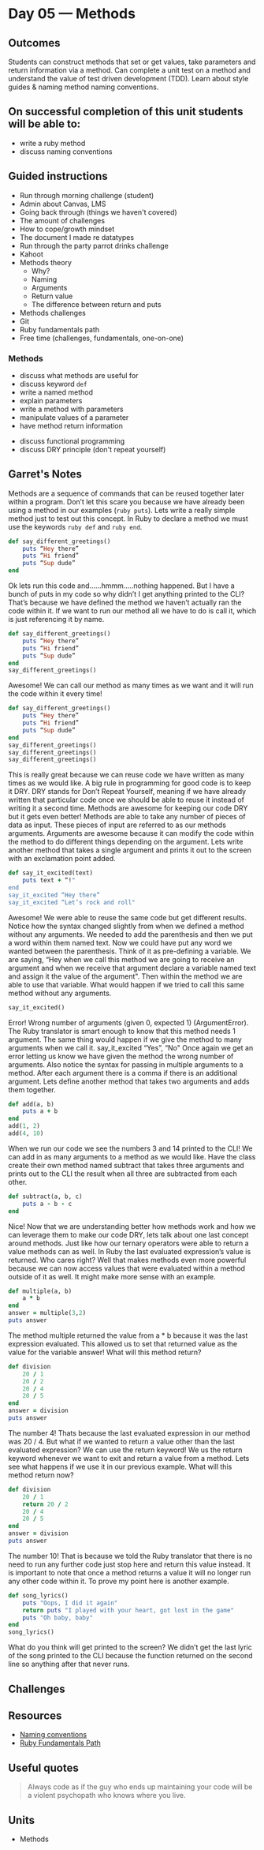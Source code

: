 # Day 05 — Methods
## Outcomes
Students can construct methods that set or get values, take parameters and return information via a method. Can complete a unit test on a method and understand the value of test driven development (TDD). Learn about style guides & naming method naming conventions.
## On successful completion of this unit students will be able to:
- write a ruby method
- discuss naming conventions
<!-- - write unit tests to test methods
- avoid writing a false test
- know about the unit test library
- know of recursion *
- difference between statements & expressions *
- good functional programming practices -->
## Guided instructions
- Run through morning challenge (student)
- Admin about Canvas, LMS
- Going back through (things we haven't covered)
- The amount of challenges
- How to cope/growth mindset
- The document I made re datatypes
- Run through the party parrot drinks challenge
- Kahoot
- Methods theory
    * Why?
    * Naming
    * Arguments
    * Return value
    * The difference between return and puts
- Methods challenges
- Git
- Ruby fundamentals path
- Free time (challenges, fundamentals, one-on-one)
### Methods
- discuss what methods are useful for
- discuss keyword ```def```
- write a named method 
- explain parameters
- write a method with parameters
- manipulate values of a parameter
- have method return information
<!-- - discuss getting and setting -->
- discuss functional programming
- discuss DRY principle (don't repeat yourself)
## Garret's Notes
Methods are a sequence of commands that can be reused together later within a program. Don’t let this scare you because we have already been using a method in our examples (```ruby puts```). Lets write a really simple method just to test out this concept. In Ruby to declare a method we must use the keywords ```ruby def``` and ```ruby end```.
```ruby
def say_different_greetings()
    puts “Hey there”
    puts “Hi friend”
    puts “Sup dude”
end
```
Ok lets run this code and……hmmm…..nothing happened. But I have a bunch of puts in my code so why didn’t I get anything printed to the CLI? That’s because we have defined the method we haven’t actually ran the code within it. If we want to run our method all we have to do is call it, which is just referencing it by name.
```ruby
def say_different_greetings()
    puts “Hey there”
    puts “Hi friend”
    puts “Sup dude”
end
say_different_greetings()
```
Awesome! We can call our method as many times as we want and it will run the code within it every time!
```ruby
def say_different_greetings()
    puts “Hey there”
    puts “Hi friend”
    puts “Sup dude”
end
say_different_greetings()
say_different_greetings()
say_different_greetings()
```
This is really great because we can reuse code we have written as many times as we would like. A big rule in programming for good code is to keep it DRY. DRY stands for Don’t Repeat Yourself, meaning if we have already written that particular code once we should be able to reuse it instead of writing it a second time.
Methods are awesome for keeping our code DRY but it gets even better! Methods are able to take any number of pieces of data as input. These pieces of input are referred to as our methods arguments. Arguments are awesome because it can modify the code within the method to do different things depending on the argument. Lets write another method that takes a single argument and prints it out to the screen with an exclamation point added.
```ruby
def say_it_excited(text)
    puts text + “!"
end
say_it_excited “Hey there”
say_it_excited “Let’s rock and roll"
```
Awesome! We were able to reuse the same code but get different results. Notice how the syntax changed slightly from when we defined a method without any arguments. We needed to add the parenthesis and then we put a word within them named text. Now we could have put any word we wanted between the parenthesis. Think of it as pre-defining a variable. We are saying, “Hey when we call this method we are going to receive an argument and when we receive that argument declare a variable named text and assign it the value of the argument". Then within the method we are able to use that variable.
What would happen if we tried to call this same method without any arguments.
```ruby
say_it_excited()
```
Error! Wrong number of arguments (given 0, expected 1) (ArgumentError). 
The Ruby translator is smart enough to know that this method needs 1 argument. The same thing would happen if we give the method to many arguments when we call it.
say_it_excited “Yes”, “No"
Once again we get an error letting us know we have given the method the wrong number of arguments. Also notice the syntax for passing in multiple arguments to a method. After each argument there is a comma if there is an additional argument. Lets define another method that takes two arguments and adds them together.
```ruby
def add(a, b)
    puts a + b
end
add(1, 2)
add(4, 10)
```
When we run our code we see the numbers 3 and 14 printed to the CLI! We can add in as many arguments to a method as we would like.
Have the class create their own method named subtract that takes three arguments and prints out to the CLI the result when all three are subtracted from each other.
```ruby
def subtract(a, b, c)
    puts a - b - c
end
```
Nice! Now that we are understanding better how methods work and how we can leverage them to make our code DRY, lets talk about one last concept around methods. Just like how our ternary operators were able to return a value methods can as well. In Ruby the last evaluated expression’s value is returned. Who cares right? Well that makes methods even more powerful because we can now access values that were evaluated within a method outside of it as well. It might make more sense with an example.
```ruby
def multiple(a, b)
    a * b
end
answer = multiple(3,2)
puts answer
```
The method multiple returned the value from a * b because it was the last expression evaluated. This allowed us to set that returned value as the value for the variable answer!
What will this method return?
```ruby
def division
    20 / 1
    20 / 2
    20 / 4
    20 / 5
end
answer = division
puts answer
```
The number 4! Thats because the last evaluated expression in our method was 20 / 4. But what if we wanted to return a value other than the last evaluated expression? We can use the return keyword! We us the return keyword whenever we want to exit and return a value from a method. Lets see what happens if we use it in our previous example.
What will this method return now?
```ruby
def division
    20 / 1
    return 20 / 2
    20 / 4
    20 / 5
end
answer = division
puts answer
```
The number 10! That is because we told the Ruby translator that there is no need to run any further code just stop here and return this value instead. It is important to note that once a method returns a value it will no longer run any other code within it. To prove my point here is another example.
```ruby
def song_lyrics()
    puts "Oops, I did it again"
    return puts "I played with your heart, got lost in the game"
    puts "Oh baby, baby"
end
song_lyrics()
```
What do you think will get printed to the screen?
We didn’t get the last lyric of the song printed to the CLI because the function returned on the second line so anything after that never runs.
## Challenges
## Resources
- [Naming conventions](https://en.wikipedia.org/wiki/Naming_convention_(programming))
- [Ruby Fundamentals Path](https://github.com/batteries76/ruby-fundamentals-path)
## Useful quotes
> Always code as if the guy who ends up maintaining your code will be a violent psychopath who knows where you live.
## Units
- Methods